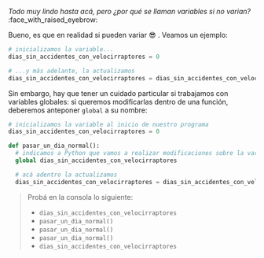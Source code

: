 _Todo muy lindo hasta acá, pero ¿por qué se llaman variables si no varian?_ :face_with_raised_eyebrow:

Bueno, es que en realidad si pueden variar :sunglasses: . Veamos un ejemplo:

```python
# inicializamos la variable...
dias_sin_accidentes_con_velocirraptores = 0

# ...y más adelante, la actualizamos
dias_sin_accidentes_con_velocirraptores = dias_sin_accidentes_con_velocirraptores + 1
```

Sin embargo, hay que tener un cuidado particular si trabajamos con variables globales: si queremos modificarlas dentro de una función, deberemos anteponer `global` a su nombre:

```python
# inicializamos la variable al inicio de nuestro programa
dias_sin_accidentes_con_velocirraptores = 0

def pasar_un_dia_normal():
  # indicamos a Python que vamos a realizar modificaciones sobre la variable global
  global dias_sin_accidentes_con_velocirraptores

  # acá adentro la actualizamos
  dias_sin_accidentes_con_velocirraptores = dias_sin_accidentes_con_velocirraptores + 1
```

> Probá en la consola lo siguiente:
>
> * `dias_sin_accidentes_con_velocirraptores`
> * `pasar_un_dia_normal()`
> * `pasar_un_dia_normal()`
> * `pasar_un_dia_normal()`
> * `dias_sin_accidentes_con_velocirraptores`